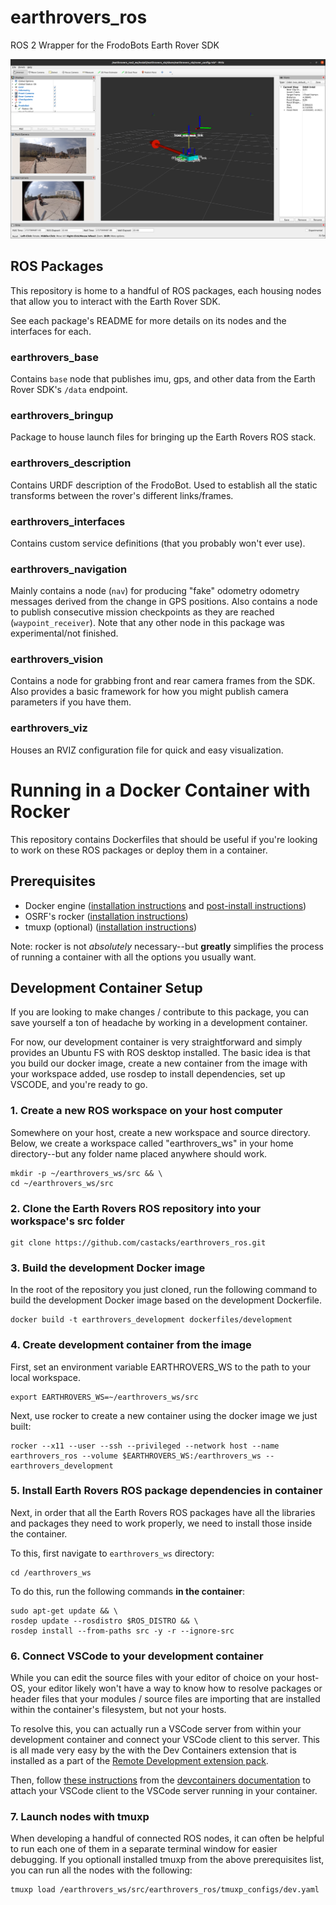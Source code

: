 # earthrovers_ros
ROS 2 Wrapper for the FrodoBots Earth Rover SDK

![rviz](earthrovers_rviz.png)

## ROS Packages
This repository is home to a handful of ROS packages, each housing nodes that
allow you to interact with the Earth Rover SDK.

See each package's README for more details on its nodes and the interfaces for
each.
### earthrovers_base
Contains `base` node that publishes imu, gps, and other data from the Earth
Rover SDK's `/data` endpoint.
### earthrovers_bringup
Package to house launch files for bringing up the Earth Rovers ROS stack.
### earthrovers_description
Contains URDF description of the FrodoBot. Used to establish all the static
transforms between the rover's different links/frames.
### earthrovers_interfaces
Contains custom service definitions (that you probably won't ever use).
### earthrovers_navigation
Mainly contains a node (`nav`) for producing "fake" odometry odometry messages derived
from the change in GPS positions. Also contains a node to publish consecutive
mission checkpoints as they are reached (`waypoint_receiver`). Note that any
other node in this package was experimental/not finished.
### earthrovers_vision
Contains a node for grabbing front and rear camera frames from the SDK. Also
provides a basic framework for how you might publish camera parameters if you
have them.
### earthrovers_viz
Houses an RVIZ configuration file for quick and easy visualization.
<!-- 
## Basic Usage
### 1. Clone this repo into a ROS 2 workspace

### 2. Install dependencies with rosdep

### 3. Build the workspace
```
colcon build
```

### 4. Launch the earth rovers stack with launch file
```
ros2 launch earthrovers_bringup rover_bringup_launch.py
```

NOTE: Be sure to start up the Earth Rovers SDK if you have not already. -->

# Running in a Docker Container with Rocker
This repository contains Dockerfiles that should be useful if you're looking to
work on these ROS packages or deploy them in a container.

## Prerequisites
- Docker engine ([installation
  instructions](https://docs.docker.com/engine/install/ubuntu/#install-using-the-repository)
  and [post-install instructions](https://docs.docker.com/engine/install/linux-postinstall/))
- OSRF's rocker ([installation
  instructions](https://github.com/osrf/rocker?tab=readme-ov-file#debians-recommended))
- tmuxp (optional) ([installation
  instructions](https://github.com/tmux-python/tmuxp?tab=readme-ov-file#installation))

Note: rocker is not *absolutely* necessary--but **greatly** simplifies the
process of running a container with all the options you usually want.

## Development Container Setup
If you are looking to make changes / contribute to this package, you can save
yourself a ton of headache by working in a development container.

For now, our development container is very straightforward and simply provides
an Ubuntu FS with ROS desktop installed. The basic idea is that you build our
docker image, create a new container from the image with your workspace added,
use rosdep to install dependencies, set up VSCODE, and you're ready to go.

### 1. Create a new ROS workspace on your host computer
Somewhere on your host, create a new workspace and source directory. Below, we
create a workspace called "earthrovers_ws" in your home directory--but any
folder name placed anywhere should work.
```
mkdir -p ~/earthrovers_ws/src && \
cd ~/earthrovers_ws/src
```

### 2. Clone the Earth Rovers ROS repository into your workspace's src folder
```
git clone https://github.com/castacks/earthrovers_ros.git
```

### 3. Build the development Docker image
In the root of the repository you just cloned, run the following command to
build the development Docker image based on the development Dockerfile.
```
docker build -t earthrovers_development dockerfiles/development
```
### 4. Create development container from the image
First, set an environment variable EARTHROVERS_WS to the path to your local
workspace.
```
export EARTHROVERS_WS=~/earthrovers_ws/src
```
Next, use rocker to create a new container using the docker image we just built:
```
rocker --x11 --user --ssh --privileged --network host --name earthrovers_ros --volume $EARTHROVERS_WS:/earthrovers_ws -- earthrovers_development
```
### 5. Install Earth Rovers ROS package dependencies in container
Next, in order that all the Earth Rovers ROS packages have all the libraries and
packages they need to work properly, we need to install those inside the
container.

To this, first navigate to `earthrovers_ws` directory:
```
cd /earthrovers_ws
```

To do this, run the following commands **in the container**:
```
sudo apt-get update && \
rosdep update --rosdistro $ROS_DISTRO && \
rosdep install --from-paths src -y -r --ignore-src
```

### 6. Connect VSCode to your development container
While you can edit the source files with your editor of choice on your host-OS,
your editor likely won't have a way to know how to resolve packages or header
files that your modules / source files are importing that are installed within
the container's filesystem, but not your hosts.

To resolve this, you can actually run a VSCode server from within your
development container and connect your VSCode client to this server. This is all
made very easy by the with the Dev Containers extension that is installed as a
part of the [Remote Development extension pack](https://code.visualstudio.com/docs/remote/remote-overview#_remote-development-extension-pack).

Then, follow [these
instructions](https://code.visualstudio.com/docs/devcontainers/attach-container)
from the [devcontainers
documentation](https://code.visualstudio.com/docs/devcontainers/containers) to
attach your VSCode client to the VSCode server running in your container.

### 7. Launch nodes with tmuxp
When developing a handful of connected ROS nodes, it can often be helpful to run
each one of them in a separate terminal window for easier debugging. If you
optionall installed tmuxp from the above prerequisites list, you can run all the
nodes with the following:

```
tmuxp load /earthrovers_ws/src/earthrovers_ros/tmuxp_configs/dev.yaml
```